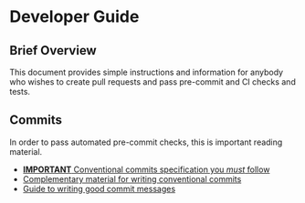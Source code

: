 # Developer Guide

## Brief Overview

This document provides simple instructions and information for anybody who wishes to create pull requests and pass pre-commit and CI checks and tests.

## Commits

In order to pass automated pre-commit checks, this is important reading material.

- [**IMPORTANT** Conventional commits specification you *must* follow](https://www.conventionalcommits.org/en/v1.0.0/#specification)
- [Complementary material for writing conventional commits](https://github.com/angular/angular/blob/22b96b9/CONTRIBUTING.md#type)
- [Guide to writing good commit messages](https://www.freecodecamp.org/news/writing-good-commit-messages-a-practical-guide/)